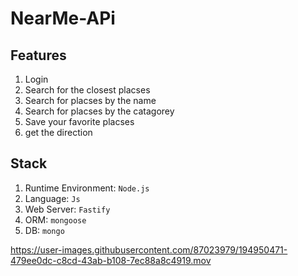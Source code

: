 
# NearMe-APi

## Features
1. Login
2. Search for the closest placses 
3. Search for placses by the name
4. Search for placses by the catagorey
5. Save your favorite placses
6. get the direction

## Stack
1. Runtime Environment: `Node.js`
2. Language: `Js`
3. Web Server: `Fastify`
4. ORM: `mongoose`
5. DB: `mongo`


https://user-images.githubusercontent.com/87023979/194950471-479ee0dc-c8cd-43ab-b108-7ec88a8c4919.mov

